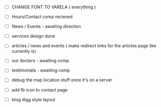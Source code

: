 
- [ ] CHANGE FONT TO VARELA ( everything )

- [ ] Hours/Contact comp recieved
- [ ] News / Events - awaiting direction
- [ ] services design done
- [ ] articles / news and events ( make redirect links for the articles page like currently is)
- [ ] our doctors - awaiting comp
- [ ] testimonials - awaiting comp

- [ ] debug the map location stuff once it's on a server
- [ ] add fb icon to contact page

- [ ] blog digg style layout

